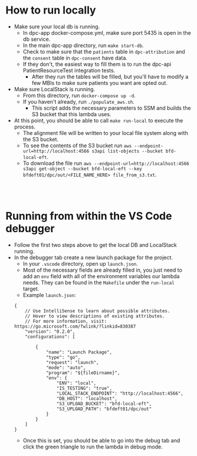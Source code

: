 # How to run locally
- Make sure your local db is running.
    - In dpc-app docker-compose.yml, make sure port 5435 is open in the db service.
    - In the main dpc-app directory, run `make start-db`.
    - Check to make sure that the `patients` table in `dpc-attribution` and the `consent` table in `dpc-consent` have data.
    - If they don't, the easiest way to fill them is to run the dpc-api PatientResourceTest integration tests.
        - After they run the tables will be filled, but you'll have to modify a few MBIs to make sure patients you want are opted out.
- Make sure LocalStack is running.
    - From this directory, run `docker-compose up -d`.
    - If you haven't already, run `./populate_aws.sh`.
        - This script adds the necessary parameters to SSM and builds the S3 bucket that this lambda uses.
- At this point, you should be able to call `make run-local` to execute the process.
    - The alignment file will be written to your local file system along with the S3 bucket.
    - To see the contents of the S3 bucket run `aws --endpoint-url=http://localhost:4566 s3api list-objects --bucket bfd-local-eft`.
    - To download the file run `aws --endpoint-url=http://localhost:4566 s3api get-object --bucket bfd-local-eft --key bfdeft01/dpc/out/<FILE_NAME_HERE> file_from_s3.txt`.


<br><br>
# Running from within the VS Code debugger
- Follow the first two steps above to get the local DB and LocalStack running.
- In the debugger tab create a new launch package for the project.
    - In your `.vscode` directory, open up `launch.json`.
    - Most of the necessary fields are already filled in, you just need to add an `env` field with all of the environment variables our lambda needs.  They can be found in the `Makefile` under the `run-local` target.
    - Example `launch.json`:
    ```
    {
        // Use IntelliSense to learn about possible attributes.
        // Hover to view descriptions of existing attributes.
        // For more information, visit: https://go.microsoft.com/fwlink/?linkid=830387
        "version": "0.2.0",
        "configurations": [
            
            {
                "name": "Launch Package",
                "type": "go",
                "request": "launch",
                "mode": "auto",
                "program": "${fileDirname}",
                "env": {
                    "ENV": "local",
                    "IS_TESTING": "true",
                    "LOCAL_STACK_ENDPOINT": "http://localhost:4566",
                    "DB_HOST": "localhost",
                    "S3_UPLOAD_BUCKET": "bfd-local-eft",
                    "S3_UPLOAD_PATH": "bfdeft01/dpc/out"
                }
            }
        ]
    }
    ```
    - Once this is set, you should be able to go into the debug tab and click the green triangle to run the lambda in debug mode.
